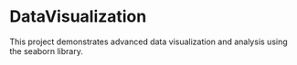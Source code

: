 # DataVisualization
This project demonstrates advanced data visualization and analysis using the seaborn library.
